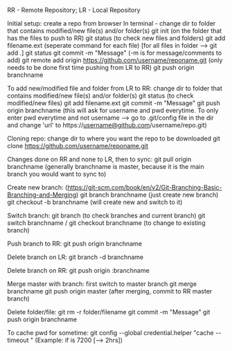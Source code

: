 RR - Remote Repository;	LR - Local Repository

Initial setup:
	create a repo from browser
	In terminal -
	change dir to folder that contains modified/new file(s) and/or folder(s)
	git init	(on the folder that has the files to push to RR)
	git status	(to check new files and folders)
	git add filename.ext	(seperate command for each file)	[for all files in folder --> git add .]
	git status
	git commit -m "Message"	(-m is for message/comments to add)
	git remote add origin https://github.com/username/reponame.git	(only needs to be done first time pushing from LR to RR)
	git push origin branchname


To add new/modified file and folder from LR to RR:
	change dir to folder that contains modified/new file(s) and/or folder(s)
	git status	(to check modified/new files)
	git add filename.ext
	git commit -m "Message"
	git push origin branchname	(this will ask for username and pwd everytime. To only enter pwd everytime and not username --> go to .git/config file in the dir and change 'url' to https://username@github.com/username/repo.git)


Cloning repo:
	change dir to where you want the repo to be downloaded
	git clone https://github.com/username/reponame.git


Changes done on RR and none to LR, then to sync: 
	git pull origin branchname	(generally branchname is master, because it is the main branch you would want to sync to)





Create new branch: (https://git-scm.com/book/en/v2/Git-Branching-Basic-Branching-and-Merging)
	git branch branchname	(just create new branch)
	git checkout -b branchname (will create new and switch to it)

Switch branch:
	git branch	(to check branches and current branch)
	git switch branchname	  /	git checkout branchname	    (to change to existing branch)	

Push branch to RR:
	git push origin branchname

Delete branch on LR:
	git branch -d branchname

Delete branch on RR:
	git push origin :branchname

Merge master with branch:
	first switch to master branch
	git merge branchname
	git push origin master	(after merging, commit to RR master branch)





Delete folder/file:
	git rm -r folder/filename
	git commit -m "Message"
	git push origin branchname



To cache pwd for sometime:
	git config --global credential.helper "cache --timeout <seconds>"	(Example: if <seconds> is 7200 [--> 2hrs])


